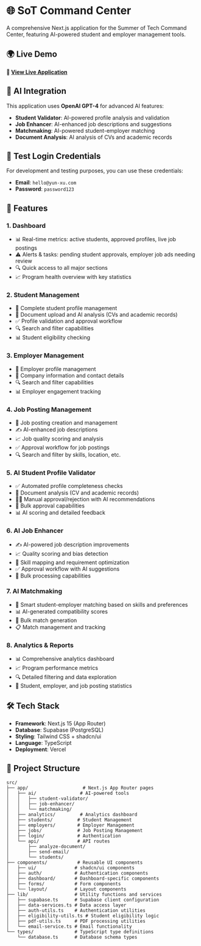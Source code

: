 # 🌐 SoT Command Center

A comprehensive Next.js application for the Summer of Tech Command Center, featuring AI-powered student and employer management tools.

## 🌍 Live Demo

**🔗 [View Live Application](https://sot-command-center.vercel.app/)**


## 🤖 AI Integration

This application uses **OpenAI GPT-4** for advanced AI features:

- **Student Validator**: AI-powered profile analysis and validation
- **Job Enhancer**: AI-enhanced job descriptions and suggestions
- **Matchmaking**: AI-powered student-employer matching
- **Document Analysis**: AI analysis of CVs and academic records

## 🔐 Test Login Credentials

For development and testing purposes, you can use these credentials:

- **Email**: `hello@yun-xu.com`
- **Password**: `password123`

## 🚀 Features

### **1. Dashboard**

- 📊 Real-time metrics: active students, approved profiles, live job postings
- ⚠️ Alerts & tasks: pending student approvals, employer job ads needing review
- 🔍 Quick access to all major sections
- 📈 Program health overview with key statistics

### **2. Student Management**

- 👥 Complete student profile management
- 📄 Document upload and AI analysis (CVs and academic records)
- ✅ Profile validation and approval workflow
- 🔍 Search and filter capabilities
- 📊 Student eligibility checking

### **3. Employer Management**

- 🏢 Employer profile management
- 📝 Company information and contact details
- 🔍 Search and filter capabilities
- 📊 Employer engagement tracking

### **4. Job Posting Management**

- 💼 Job posting creation and management
- ✍️ AI-enhanced job descriptions
- 📈 Job quality scoring and analysis
- ✅ Approval workflow for job postings
- 🔍 Search and filter by skills, location, etc.

### **5. AI Student Profile Validator**

- ✅ Automated profile completeness checks
- 📄 Document analysis (CV and academic records)
- 🧑‍⚖️ Manual approval/rejection with AI recommendations
- 🔄 Bulk approval capabilities
- 📊 AI scoring and detailed feedback

### **6. AI Job Enhancer**

- ✍️ AI-powered job description improvements
- 📈 Quality scoring and bias detection
- 🎯 Skill mapping and requirement optimization
- ✅ Approval workflow with AI suggestions
- 🔄 Bulk processing capabilities

### **7. AI Matchmaking**

- 🤝 Smart student-employer matching based on skills and preferences
- 📊 AI-generated compatibility scores
- 🔄 Bulk match generation
- 📋 Match management and tracking

### **8. Analytics & Reports**

- 📊 Comprehensive analytics dashboard
- 📈 Program performance metrics
- 🔍 Detailed filtering and data exploration
- 📑 Student, employer, and job posting statistics

## 🛠 Tech Stack

- **Framework**: Next.js 15 (App Router)
- **Database**: Supabase (PostgreSQL)
- **Styling**: Tailwind CSS + shadcn/ui
- **Language**: TypeScript
- **Deployment**: Vercel


## 📁 Project Structure

```
src/
├── app/                    # Next.js App Router pages
│   ├── ai/                # AI-powered tools
│   │   ├── student-validator/
│   │   ├── job-enhancer/
│   │   └── matchmaking/
│   ├── analytics/         # Analytics dashboard
│   ├── students/         # Student Management
│   ├── employers/        # Employer Management
│   ├── jobs/             # Job Posting Management
│   ├── login/            # Authentication
│   └── api/              # API routes
│       ├── analyze-document/
│       ├── send-email/
│       └── students/
├── components/           # Reusable UI components
│   ├── ui/              # shadcn/ui components
│   ├── auth/            # Authentication components
│   ├── dashboard/       # Dashboard-specific components
│   ├── forms/           # Form components
│   └── layout/          # Layout components
├── lib/                 # Utility functions and services
│   ├── supabase.ts      # Supabase client configuration
│   ├── data-services.ts # Data access layer
│   ├── auth-utils.ts    # Authentication utilities
│   ├── eligibility-utils.ts # Student eligibility logic
│   ├── pdf-utils.ts     # PDF processing utilities
│   └── email-service.ts # Email functionality
└── types/               # TypeScript type definitions
    └── database.ts      # Database schema types
```
